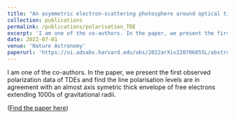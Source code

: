 ```yaml
---
title: "An asymmetric electron-scattering photosphere around optical tidal disruption events"
collection: publications
permalink: /publications/polarisation_TDE
excerpt: 'I am one of the co-authors. In the paper, we present the first observed polarization data of TDEs and find the line polarisation levels are in agreement with an axis symetric thick envelope of free electrons extending 1000s of gravitational radii.'
date: 2022-07-01
venue: 'Nature Astronomy'
paperurl: 'https://ui.adsabs.harvard.edu/abs/2022arXiv220706855L/abstract'
---
```

I am one of the co-authors. In the paper, we present the first observed polarization data of TDEs and find the line polarisation levels are in agreement with an almost axis symetric thick envelope of free electrons extending 1000s of gravitational radii. 

(<a href="https://ui.adsabs.harvard.edu/abs/2022arXiv220706855L/abstract" target="_blank">Find the paper here</a>)
